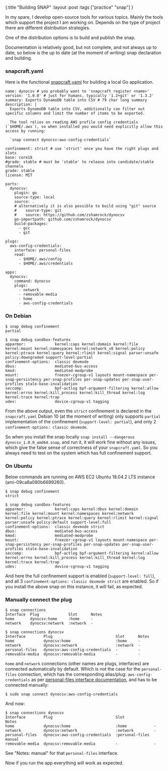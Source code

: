 {:title "Building SNAP"
:layout :post
:tags ["practice" "snap"]
}

In my spare, I develop open-source tools for various topics. Mainly the tools which support the project I am working on. Depends on the type of project there are different distribution strategies.

One of the distribution options is to build and publish the snap.

Documentation is relatively good, but not complete, and not always up to date, so below is the up to date (at the moment of writing) snap declaration and building.

### snapcraft.yaml

Here is the functional [snapcraft.yaml](https://github.com/zshamrock/dynocsv/blob/master/snap/snapcraft.yaml) for building a local Go application. 

```
name: dynocsv # you probably want to 'snapcraft register <name>'
version: '1.0.0' # just for humans, typically '1.2+git' or '1.3.2'
summary: Exports DynamoDB table into CSV # 79 char long summary
description: |
  Exports DynamoDB table into CSV, additionally can filter out specific columns and limit the number of items to be exported.

  The tool relies on reading AWS profile config credentials (`$HOME/.aws`), so when installed you would need explicitly allow this access by running:

  `snap connect dynocsv:aws-config-credentials`

confinement: strict # use 'strict' once you have the right plugs and slots
base: core18
#grade: stable # must be 'stable' to release into candidate/stable channels
grade: stable
license: MIT

parts:
  dynocsv:
    plugin: go
    source-type: local
    source: .
    # alternatively it is also possible to build using "git" source
    #    source-type: git
    #    source: https://github.com/zshamrock/dynocsv
    go-importpath: github.com/zshamrock/dynocsv
    build-packages:
      - gcc
      - git

plugs:
  aws-config-credentials:
    interface: personal-files
    read:
      - $HOME/.aws/config
      - $HOME/.aws/credentials

apps:
  dynocsv:
    command: dynocsv
    plugs:
      - network
      - removable-media
      - home
      - aws-config-credentials

```

### On Debian

```
$ snap debug confinement
partial

$ snap debug sandbox-features 
apparmor:             kernel:caps kernel:domain kernel:file kernel:mount kernel:namespaces kernel:network_v8 kernel:policy kernel:ptrace kernel:query kernel:rlimit kernel:signal parser:unsafe policy:downgraded support-level:partial
confinement-options:  classic devmode
dbus:                 mediated-bus-access
kmod:                 mediated-modprobe
mount:                freezer-cgroup-v1 layouts mount-namespace per-snap-persistency per-snap-profiles per-snap-updates per-snap-user-profiles stale-base-invalidation
seccomp:              bpf-actlog bpf-argument-filtering kernel:allow kernel:errno kernel:kill_process kernel:kill_thread kernel:log kernel:trace kernel:trap
udev:                 device-cgroup-v1 tagging

```

From the above output, even the `strict` confinement is declared in the `snapcraft.yaml` Debian 10 (at the moment of writing) only supports `partial` implementation of the confinement (`support-level: partial`), and only 2 `confinement-options: classic devmode`.

So when you install the snap locally `snap install --dangerous dynocsv_1.0.0_amd64.snap`, and run it, it will work fine without any issues, which give the false sense of correctness of your `snapcraft.yaml`. So you always need to test on the system which has full confinement support.

### On Ubuntu

Below commands are running on AWS EC2 Ubuntu 18.04.2 LTS instance (ami-09ca8a080b6699260).

```
$ snap debug confinement 
strict

$ snap debug sandbox-features 
apparmor:             kernel:caps kernel:dbus kernel:domain kernel:file kernel:mount kernel:namespaces kernel:network kernel:policy kernel:ptrace kernel:query kernel:rlimit kernel:signal parser:unsafe policy:default support-level:full
confinement-options:  classic devmode strict
dbus:                 mediated-bus-access
kmod:                 mediated-modprobe
mount:                freezer-cgroup-v1 layouts mount-namespace per-snap-persistency per-snap-profiles per-snap-updates per-snap-user-profiles stale-base-invalidation
seccomp:              bpf-actlog bpf-argument-filtering kernel:allow kernel:errno kernel:kill_process kernel:kill_thread kernel:log kernel:trace kernel:trap
udev:                 device-cgroup-v1 tagging
```

And here the full confinement support is enabled (`support-level: full`), and all 3 `confinement-options: classic devmode strict` are enabled. So if you install the above snap on this instance, it will fail, as expected. 

### Manually connect the plug


```
$ snap connections
Interface  Plug             Slot      Notes
home       dynocsv:home     :home     -
network    dynocsv:network  :network  -
```

```
$ snap connections dynocsv
Interface        Plug                            Slot      Notes
home             dynocsv:home                    :home     -
network          dynocsv:network                 :network  -
personal-files   dynocsv:aws-config-credentials  -         -
removable-media  dynocsv:removable-media         -         -
```

`home` and `network` connections (other names are plugs, interfaces) are connected automatically by default. Which is not the case for the `personal-files` connection, which has the corresponding alias/plug: `aws-config-credentials` as per [personal-files interface documentation](https://snapcraft.io/docs/personal-files-interface), and has to be connected manually:

```
$ sudo snap connect dynocsv:aws-config-credentials
```

And now:

```
$ snap connections dynocsv
Interface        Plug                            Slot             Notes
home             dynocsv:home                    :home            -
network          dynocsv:network                 :network         -
personal-files   dynocsv:aws-config-credentials  :personal-files  manual
removable-media  dynocsv:removable-media         -                -
```

See "Notes: manual" for that `personal-files` interface.

Now if you run the app everything will work as expected.
